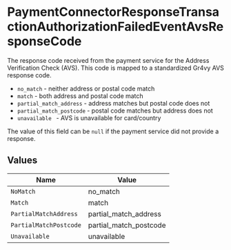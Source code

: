 # PaymentConnectorResponseTransactionAuthorizationFailedEventAvsResponseCode

The response code received from the payment service for the Address
Verification Check (AVS). This code is mapped to a standardized Gr4vy
AVS response code.

- `no_match` - neither address or postal code match
- `match` - both address and postal code match
- `partial_match_address` - address matches but postal code does not
- `partial_match_postcode` - postal code matches but address does not
- `unavailable ` - AVS is unavailable for card/country

The value of this field can be `null` if the payment service did not
provide a response.


## Values

| Name                   | Value                  |
| ---------------------- | ---------------------- |
| `NoMatch`              | no_match               |
| `Match`                | match                  |
| `PartialMatchAddress`  | partial_match_address  |
| `PartialMatchPostcode` | partial_match_postcode |
| `Unavailable`          | unavailable            |